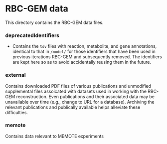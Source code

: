 # RBC-GEM data

This directory contains the RBC-GEM data files.

### deprecatedIdentifiers

* Contains the `tsv` files with reaction, metabolite, and gene annotations, identical to that in `/model/` for those identifiers that have been used in previous iterations RBC-GEM and subsequently removed. The identifiers are kept here so as to avoid accidentally reusing them in the future.

### external
Contains downloaded PDF files of various publications and unmodified supplemental files assoicated with datasets used in working with the RBC-GEM reconstruction. Even publications and their associated data may be unavailable over time (e.g., change to URL for a database). Archiving the relevant publications and publically available helps alleviate these difficulties.

### memote
Contains data relevant to MEMOTE experiments


